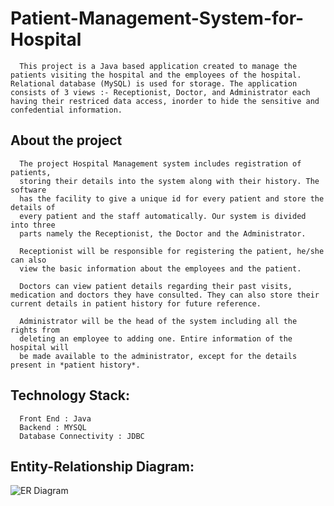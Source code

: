 # Patient-Management-System-for-Hospital

      This project is a Java based application created to manage the patients visiting the hospital and the employees of the hospital. Relational database (MySQL) is used for storage. The application consists of 3 views :- Receptionist, Doctor, and Administrator each having their restriced data access, inorder to hide the sensitive and confedential information. 

## About the project

      The project Hospital Management system includes registration of patients,
      storing their details into the system along with their history. The software
      has the facility to give a unique id for every patient and store the details of
      every patient and the staff automatically. Our system is divided into three
      parts namely the Receptionist, the Doctor and the Administrator.

      Receptionist will be responsible for registering the patient, he/she can also
      view the basic information about the employees and the patient.

      Doctors can view patient details regarding their past visits, medication and doctors they have consulted. They can also store their current details in patient history for future reference.

      Administrator will be the head of the system including all the rights from
      deleting an employee to adding one. Entire information of the hospital will
      be made available to the administrator, except for the details present in *patient history*.

## Technology Stack:
      Front End : Java
      Backend : MYSQL
      Database Connectivity : JDBC

## Entity-Relationship Diagram:

![ER Diagram](https://user-images.githubusercontent.com/55548416/129476854-133e19a9-fa9c-4f87-8ae3-03dc837df3da.png)



